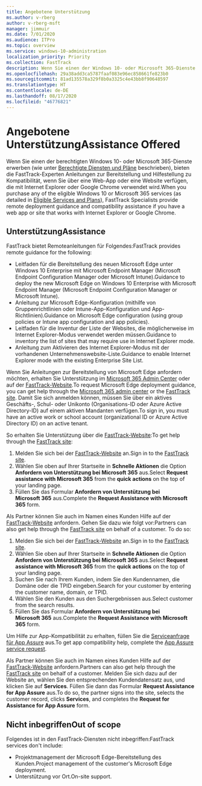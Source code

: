 ```yaml
---
title: Angebotene Unterstützung
ms.author: v-rberg
author: v-rberg-msft
manager: jimmuir
ms.date: 7/01/2020
ms.audience: ITPro
ms.topic: overview
ms.service: windows-10-administration
localization_priority: Priority
ms.collection: FastTrack
description: Wenn Sie einen der Windows 10- oder Microsoft 365-Dienste erwerben (wie unter "Berechtigte Diensten und Pläne" beschrieben), bieten die FastTrack-Experten Anleitungen zur Bereitstellung und Hilfestellung zu Kompatibilität, wenn Sie über eine Web-App oder eine Website verfügen, die mit Internet Explorer oder Google Chrome verwendet wird.
ms.openlocfilehash: 29a38add3ca5787faaf083e96ec858661fe823b0
ms.sourcegitcommit: 81ad135578a329f8b0a3325c4e43bb8f90648597
ms.translationtype: HT
ms.contentlocale: de-DE
ms.lasthandoff: 08/17/2020
ms.locfileid: "46776821"
---
```

# <a name="assistance-offered"></a><span data-ttu-id="cf2e3-103">Angebotene Unterstützung</span><span class="sxs-lookup"><span data-stu-id="cf2e3-103">Assistance Offered</span></span>

<span data-ttu-id="cf2e3-104">Wenn Sie einen der berechtigten Windows 10- oder Microsoft 365-Dienste erwerben (wie unter [Berechtigte Diensten und Pläne](M365-eligible-services-and-plans.md) beschrieben), bieten die FastTrack-Experten Anleitungen zur Bereitstellung und Hilfestellung zu Kompatibilität, wenn Sie über eine Web-App oder eine Website verfügen, die mit Internet Explorer oder Google Chrome verwendet wird.</span><span class="sxs-lookup"><span data-stu-id="cf2e3-104">When you purchase any of the eligible Windows 10 or Microsoft 365 services (as detailed in [Eligible Services and Plans](M365-eligible-services-and-plans.md)), FastTrack Specialists provide remote deployment guidance and compatibility assistance if you have a web app or site that works with Internet Explorer or Google Chrome.</span></span> 

## <a name="assistance"></a><span data-ttu-id="cf2e3-105">Unterstützung</span><span class="sxs-lookup"><span data-stu-id="cf2e3-105">Assistance</span></span>

<span data-ttu-id="cf2e3-106">FastTrack bietet Remoteanleitungen für Folgendes:</span><span class="sxs-lookup"><span data-stu-id="cf2e3-106">FastTrack provides remote guidance for the following:</span></span>
- <span data-ttu-id="cf2e3-107">Leitfaden für die Bereitstellung des neuen Microsoft Edge unter Windows 10 Enterprise mit Microsoft Endpoint Manager (Microsoft Endpoint Configuration Manager oder Microsoft Intune).</span><span class="sxs-lookup"><span data-stu-id="cf2e3-107">Guidance to deploy the new Microsoft Edge on Windows 10 Enterprise with Microsoft Endpoint Manager (Microsoft Endpoint Configuration Manager or Microsoft Intune).</span></span>
- <span data-ttu-id="cf2e3-108">Anleitung zur Microsoft Edge-Konfiguration (mithilfe von Gruppenrichtlinien oder Intune-App-Konfiguration und App-Richtlinien).</span><span class="sxs-lookup"><span data-stu-id="cf2e3-108">Guidance on Microsoft Edge configuration (using group policies or Intune app configuration and app policies).</span></span>
- <span data-ttu-id="cf2e3-109">Leitfaden für die Inventur der Liste der Websites, die möglicherweise im Internet Explorer-Modus verwendet werden müssen.</span><span class="sxs-lookup"><span data-stu-id="cf2e3-109">Guidance to inventory the list of sites that may require use in Internet Explorer mode.</span></span>
- <span data-ttu-id="cf2e3-110">Anleitung zum Aktivieren des Internet Explorer-Modus mit der vorhandenen Unternehmenswebsite-Liste.</span><span class="sxs-lookup"><span data-stu-id="cf2e3-110">Guidance to enable Internet Explorer mode with the existing Enterprise Site List.</span></span>

<span data-ttu-id="cf2e3-111">Wenn Sie Anleitungen zur Bereitstellung von Microsoft Edge anfordern möchten, erhalten Sie Unterstützung im [Microsoft 365 Admin Center](https://go.microsoft.com/fwlink/?linkid=2032704) oder auf der [FastTrack-Website](https://go.microsoft.com/fwlink/?linkid=780698).</span><span class="sxs-lookup"><span data-stu-id="cf2e3-111">To request Microsoft Edge deployment guidance, you can get help through the [Microsoft 365 admin center](https://go.microsoft.com/fwlink/?linkid=2032704) or the [FastTrack site](https://go.microsoft.com/fwlink/?linkid=780698).</span></span> <span data-ttu-id="cf2e3-112">Damit Sie sich anmelden können, müssen Sie über ein aktives Geschäfts-, Schul- oder Unikonto (Organisations-ID oder Azure Active Directory-ID) auf einem aktiven Mandanten verfügen.</span><span class="sxs-lookup"><span data-stu-id="cf2e3-112">To sign in, you must have an active work or school account (organizational ID or Azure Active Directory ID) on an active tenant.</span></span> 

<span data-ttu-id="cf2e3-113">So erhalten Sie Unterstützung über die [FastTrack-Website](https://go.microsoft.com/fwlink/?linkid=780698):</span><span class="sxs-lookup"><span data-stu-id="cf2e3-113">To get help through the [FastTrack site](https://go.microsoft.com/fwlink/?linkid=780698):</span></span> 
1.    <span data-ttu-id="cf2e3-114">Melden Sie sich bei der [FastTrack-Website](https://go.microsoft.com/fwlink/?linkid=780698) an.</span><span class="sxs-lookup"><span data-stu-id="cf2e3-114">Sign in to the [FastTrack site](https://go.microsoft.com/fwlink/?linkid=780698).</span></span> 
2.    <span data-ttu-id="cf2e3-115">Wählen Sie oben auf Ihrer Startseite in **Schnelle Aktionen** die Option **Anfordern von Unterstützung bei Microsoft 365** aus.</span><span class="sxs-lookup"><span data-stu-id="cf2e3-115">Select **Request assistance with Microsoft 365** from the **quick actions** on the top of your landing page.</span></span>
3.    <span data-ttu-id="cf2e3-116">Füllen Sie das Formular **Anfordern von Unterstützung bei Microsoft 365** aus.</span><span class="sxs-lookup"><span data-stu-id="cf2e3-116">Complete the **Request Assistance with Microsoft 365** form.</span></span>
  
<span data-ttu-id="cf2e3-p102">Als Partner können Sie auch im Namen eines Kunden Hilfe auf der [FastTrack-Website](https://go.microsoft.com/fwlink/?linkid=780698) anfordern. Gehen Sie dazu wie folgt vor:</span><span class="sxs-lookup"><span data-stu-id="cf2e3-p102">Partners can also get help through the [FastTrack site](https://go.microsoft.com/fwlink/?linkid=780698) on behalf of a customer. To do so:</span></span>
1.    <span data-ttu-id="cf2e3-119">Melden Sie sich bei der [FastTrack-Website](https://go.microsoft.com/fwlink/?linkid=780698) an.</span><span class="sxs-lookup"><span data-stu-id="cf2e3-119">Sign in to the [FastTrack site](https://go.microsoft.com/fwlink/?linkid=780698).</span></span> 
2.    <span data-ttu-id="cf2e3-120">Wählen Sie oben auf Ihrer Startseite in **Schnelle Aktionen** die Option **Anfordern von Unterstützung bei Microsoft 365** aus.</span><span class="sxs-lookup"><span data-stu-id="cf2e3-120">Select **Request assistance with Microsoft 365** from the **quick actions** on the top of your landing page.</span></span>
3.    <span data-ttu-id="cf2e3-121">Suchen Sie nach Ihrem Kunden, indem Sie den Kundennamen, die Domäne oder die TPID eingeben.</span><span class="sxs-lookup"><span data-stu-id="cf2e3-121">Search for your customer by entering the customer name, domain, or TPID.</span></span>
4.    <span data-ttu-id="cf2e3-122">Wählen Sie den Kunden aus den Suchergebnissen aus.</span><span class="sxs-lookup"><span data-stu-id="cf2e3-122">Select customer from the search results.</span></span>
5.    <span data-ttu-id="cf2e3-123">Füllen Sie das Formular **Anfordern von Unterstützung bei Microsoft 365** aus.</span><span class="sxs-lookup"><span data-stu-id="cf2e3-123">Complete the **Request Assistance with Microsoft 365** form.</span></span>
 
<span data-ttu-id="cf2e3-124">Um Hilfe zur App-Kompatibilität zu erhalten, füllen Sie die [Serviceanfrage für App Assure](https://go.microsoft.com/fwlink/?linkid=2022721) aus.</span><span class="sxs-lookup"><span data-stu-id="cf2e3-124">To get app compatibility help, complete the [App Assure service request](https://go.microsoft.com/fwlink/?linkid=2022721).</span></span>

<span data-ttu-id="cf2e3-125">Als Partner können Sie auch im Namen eines Kunden Hilfe auf der [FastTrack-Website](https://go.microsoft.com/fwlink/?linkid=780698) anfordern.</span><span class="sxs-lookup"><span data-stu-id="cf2e3-125">Partners can also get help through the [FastTrack site](https://go.microsoft.com/fwlink/?linkid=780698) on behalf of a customer.</span></span> <span data-ttu-id="cf2e3-126">Melden Sie sich dazu auf der Website an, wählen Sie den entsprechenden Kundendatensatz aus, und klicken Sie auf **Services**. Füllen Sie dann das Formular **Request Assistance for App Assure** aus.</span><span class="sxs-lookup"><span data-stu-id="cf2e3-126">To do so, the partner signs into the site, selects the customer record, clicks **Services**, and completes the **Request for Assistance for App Assure** form.</span></span>

## <a name="out-of-scope"></a><span data-ttu-id="cf2e3-127">Nicht inbegriffen</span><span class="sxs-lookup"><span data-stu-id="cf2e3-127">Out of scope</span></span>

<span data-ttu-id="cf2e3-128">Folgendes ist in den FastTrack-Diensten nicht inbegriffen:</span><span class="sxs-lookup"><span data-stu-id="cf2e3-128">FastTrack services don't include:</span></span>
- <span data-ttu-id="cf2e3-129">Projektmanagement der Microsoft Edge-Bereitstellung des Kunden.</span><span class="sxs-lookup"><span data-stu-id="cf2e3-129">Project management of the customer's Microsoft Edge deployment.</span></span>
- <span data-ttu-id="cf2e3-130">Unterstützung vor Ort.</span><span class="sxs-lookup"><span data-stu-id="cf2e3-130">On-site support.</span></span>


